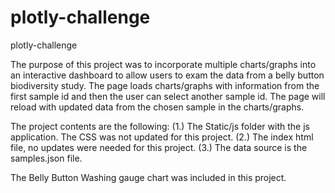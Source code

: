 # plotly-challenge
plotly-challenge

The purpose of this project was to incorporate multiple charts/graphs into an interactive dashboard to allow users to exam the data from a belly button biodiversity study.  The page loads charts/graphs with information from the first sample id and then the user can select
another sample id.  The page will reload with updated data from the chosen sample in the charts/graphs. 

The project contents are the following:
(1.) The Static/js folder with the js application. The CSS was not updated for this project.
(2.) The index html file, no updates were needed for this project. 
(3.) The data source is the samples.json file.

The Belly Button Washing gauge chart was included in this project.
